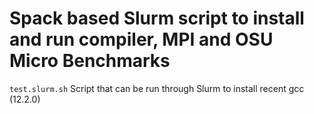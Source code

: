 # Spack based Slurm script to install and run compiler, MPI and OSU Micro Benchmarks

`test.slurm.sh`
     Script that can be run through Slurm to install recent gcc (12.2.0)
